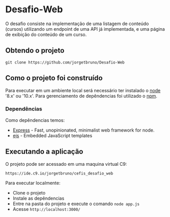# Desafio-Web
O desafio consiste na implementação de uma listagem de conteúdo (cursos) utilizando um endpoint de uma API já implementada, e uma página de exibição do conteúdo de um curso.

## Obtendo o projeto

`git clone https://github.com/jorgetbruno/Desafio-Web`

## Como o projeto foi construído

Para executar em um ambiente local será necessário ter instalado o [node](https://nodejs.org/en/) '8.x' ou '10.x'.
Para gerenciamento de depêndencias foi utilizado o [npm](https://www.npmjs.com/).
### Dependências

Como depêndencias temos:
- [Express](https://www.npmjs.com/package/express) - Fast, unopinionated, minimalist web framework for node.
- [ejs](https://www.npmjs.com/package/ejs) - Embedded JavaScript templates

## Executando a aplicação

O projeto pode ser acessado em uma maquina virtual C9:

`https://ide.c9.io/jorgetbruno/cefis_desafio_web`

Para executar localmente:
- Clone o projeto
- Instale as depêndencias
- Entre na pasta do projeto e execute o comando `node app.js`
- Acesse `http://localhost:3000/`
